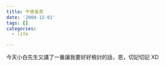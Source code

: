 ```yaml
---
title: 午夜省思
date: '2004-12-01'
tags: []
categories:
  - life

---
```

今天小白先生又講了一番讓我要好好檢討的話，恩，切記切記 XD
